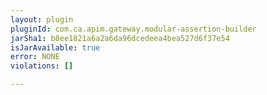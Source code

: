 ```yaml
---
layout: plugin
pluginId: com.ca.apim.gateway.modular-assertion-builder
jarSha1: b8ee1821a6a2a6da96dcedeea4bea527d6f37e54
isJarAvailable: true
error: NONE
violations: []

---
```

